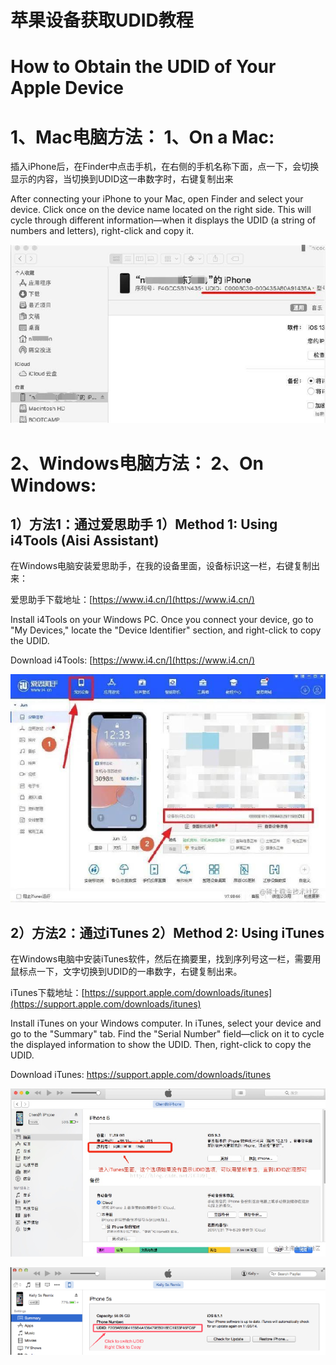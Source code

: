 # 苹果设备获取UDID教程

# How to Obtain the UDID of Your Apple Device

# 1、Mac电脑方法： 1、On a Mac:

插入iPhone后，在Finder中点击手机，在右侧的手机名称下面，点一下，会切换显示的内容，当切换到UDID这一串数字时，右键复制出来

After connecting your iPhone to your Mac, open Finder and select your device. Click once on the device name located on the right side. This will cycle through different information—when it displays the UDID (a string of numbers and letters), right-click and copy it.

![image1](/assets/1758727510002_27141a9d.png)

# 2、Windows电脑方法： 2、On Windows:

## 1）方法1：通过爱思助手 1）Method 1: Using i4Tools (Aisi Assistant)

在Windows电脑安装爱思助手，在我的设备里面，设备标识这一栏，右键复制出来：

爱思助手下载地址：[https://www.i4.cn/](https://www.i4.cn/)

Install i4Tools on your Windows PC. Once you connect your device, go to "My Devices," locate the "Device Identifier" section, and right-click to copy the UDID.

Download i4Tools: [https://www.i4.cn/](https://www.i4.cn/)

![image2](/assets/1758727510004_80e230c3.png)

## 

## 2）方法2：通过iTunes 2）Method 2: Using iTunes

在Windows电脑中安装iTunes软件，然后在摘要里，找到序列号这一栏，需要用鼠标点一下，文字切换到UDID的一串数字，右键复制出来。

iTunes下载地址：[https://support.apple.com/downloads/itunes](https://support.apple.com/downloads/itunes)

Install iTunes on your Windows computer. In iTunes, select your device and go to the "Summary" tab. Find the "Serial Number" field—click on it to cycle the displayed information to show the UDID. Then, right-click to copy the UDID.

Download iTunes: https://support.apple.com/downloads/itunes

![image3](/assets/1758727510006_9ed04967.png)

![image4](/assets/1758727510007_2c4b4f6f.png)







